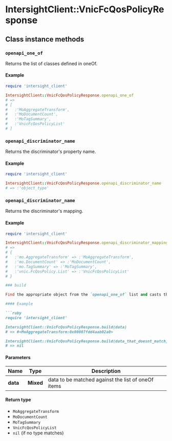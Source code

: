 # IntersightClient::VnicFcQosPolicyResponse

## Class instance methods

### `openapi_one_of`

Returns the list of classes defined in oneOf.

#### Example

```ruby
require 'intersight_client'

IntersightClient::VnicFcQosPolicyResponse.openapi_one_of
# =>
# [
#   :'MoAggregateTransform',
#   :'MoDocumentCount',
#   :'MoTagSummary',
#   :'VnicFcQosPolicyList'
# ]
```

### `openapi_discriminator_name`

Returns the discriminator's property name.

#### Example

```ruby
require 'intersight_client'

IntersightClient::VnicFcQosPolicyResponse.openapi_discriminator_name
# => :'object_type'
```

### `openapi_discriminator_name`

Returns the discriminator's mapping.

#### Example

```ruby
require 'intersight_client'

IntersightClient::VnicFcQosPolicyResponse.openapi_discriminator_mapping
# =>
# {
#   :'mo.AggregateTransform' => :'MoAggregateTransform',
#   :'mo.DocumentCount' => :'MoDocumentCount',
#   :'mo.TagSummary' => :'MoTagSummary',
#   :'vnic.FcQosPolicy.List' => :'VnicFcQosPolicyList'
# }

### build

Find the appropriate object from the `openapi_one_of` list and casts the data into it.

#### Example

```ruby
require 'intersight_client'

IntersightClient::VnicFcQosPolicyResponse.build(data)
# => #<MoAggregateTransform:0x00007fdd4aab02a0>

IntersightClient::VnicFcQosPolicyResponse.build(data_that_doesnt_match)
# => nil
```

#### Parameters

| Name | Type | Description |
| ---- | ---- | ----------- |
| **data** | **Mixed** | data to be matched against the list of oneOf items |

#### Return type

- `MoAggregateTransform`
- `MoDocumentCount`
- `MoTagSummary`
- `VnicFcQosPolicyList`
- `nil` (if no type matches)

